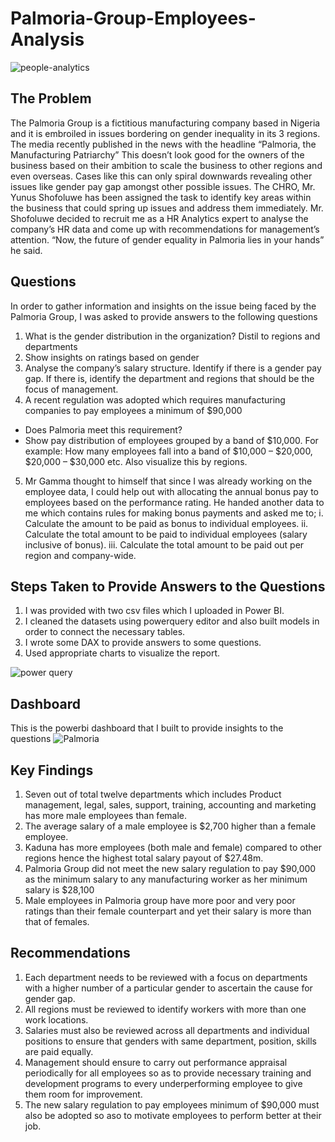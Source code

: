 # Palmoria-Group-Employees-Analysis

![people-analytics](https://user-images.githubusercontent.com/109863083/230830530-dbaa0b31-a814-44c3-9f69-6db048063418.png)

## The Problem
The Palmoria Group is a fictitious manufacturing company based in Nigeria and it is embroiled in issues bordering on gender inequality in its 3 regions. 
The media recently published in the news with the headline “Palmoria, the Manufacturing Patriarchy” This doesn’t look good for the owners of the business based on their ambition to scale the business to other regions and even overseas. Cases like this can only spiral downwards revealing other issues like gender pay gap amongst other possible issues. 
The CHRO, Mr. Yunus Shofoluwe has been assigned the task to identify key areas within the business that could spring up issues and address them immediately.
Mr. Shofoluwe decided to recruit me as a HR Analytics expert to analyse the company’s HR data and come up with recommendations for management’s attention. “Now, the future of gender equality in Palmoria lies in your hands” he said.

## Questions
In order to gather information and insights on the issue being faced by the Palmoria Group, I was asked to provide answers to the following questions
1. What is the gender distribution in the organization? Distil to regions and departments
2. Show insights on ratings based on gender
3. Analyse the company’s salary structure. Identify if there is a gender pay gap. If there is, identify the department and regions that should be the focus of management.
4. A recent regulation was adopted which requires manufacturing companies to pay employees a minimum of $90,000
- Does Palmoria meet this requirement?
- Show pay distribution of employees grouped by a band of $10,000. For example: How many employees fall into a band of $10,000 – $20,000, $20,000 – $30,000 etc. Also   visualize this by regions.

5. Mr Gamma thought to himself that since I was already working on the employee data, I could help out with allocating the annual bonus pay to employees based on the performance rating. He handed another data to me which contains rules for making bonus payments and asked me to;
i. Calculate the amount to be paid as bonus to individual employees.
ii. Calculate the total amount to be paid to individual employees (salary inclusive of bonus).
iii. Calculate the total amount to be paid out per region and company-wide.

## Steps Taken to Provide Answers to the Questions
1. I was provided with two csv files which I uploaded in Power BI.
2. I cleaned the datasets using powerquery editor and also built models in order to connect the necessary tables.
3. I wrote some DAX to provide answers to some questions.
4. Used appropriate charts to visualize the report.

![power query](https://user-images.githubusercontent.com/109863083/230869573-3b0afdda-a244-4bed-a332-c5471b3e29e4.jpg)

## Dashboard
This is the powerbi dashboard that I built to provide insights to the questions
![Palmoria ](https://user-images.githubusercontent.com/109863083/231413195-6fdd8b2e-fba4-4031-90c2-87ff0a881e5e.jpg)



## Key Findings
1. Seven out of total twelve departments which includes Product management, legal, sales, support, training, accounting and marketing has more male employees than female.
2. The average salary of a male employee is $2,700 higher than a female employee.
3. Kaduna has more employees (both male and female) compared to other regions hence the highest total salary payout of $27.48m.
4. Palmoria Group did not meet the new salary regulation to pay $90,000 as the minimum salary to any manufacturing worker as her minimum salary is $28,100 
5. Male employees in Palmoria group have more poor and very poor ratings than their female counterpart and yet their salary is more than that of females.

## Recommendations
1. Each department needs to be reviewed with a focus on departments with a higher number of a particular gender to ascertain the cause for gender gap.
2. All regions must be reviewed to identify workers with more than one work locations.
3. Salaries must also be reviewed across all departments and individual positions to ensure that genders with same department, position, skills are paid equally.
4. Management should ensure to carry out performance appraisal periodically for all employees so as to provide necessary training and development programs to every underperforming employee to give them room for improvement.
5. The new salary regulation to pay employees minimum of $90,000 must also be adopted so aso to motivate employees to perform better at their job.

